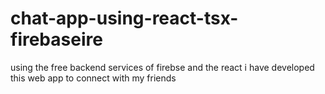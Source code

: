 # chat-app-using-react-tsx-firebaseire
using the free backend services of firebse and the react i have developed this web app to connect with my friends
